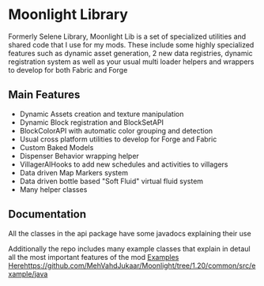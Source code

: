 # Moonlight Library
Formerly Selene Library, Moonlight Lib is a set of specialized utilities and shared code that I use for my mods.
These include some highly specialized features such as dynamic asset generation, 2 new data registries, dynamic registration system as well as your usual multi loader helpers and wrappers to develop for both Fabric and Forge

## Main Features

- Dynamic Assets creation and texture manipulation
- Dynamic Block registration and BlockSetAPI
- BlockColorAPI with automatic color grouping and detection
- Usual cross platform utilities to develop for Forge and Fabric
- Custom Baked Models
- Dispenser Behavior wrapping helper
- VillagerAIHooks to add new schedules and activities to villagers
- Data driven Map Markers system
- Data driven bottle based "Soft Fluid" virtual fluid system
- Many helper classes

## Documentation
All the classes in the api package have some javadocs explaining their use

Additionally the repo includes many example classes that explain in detaul all the most important features of the mod
[Examples Here](https://github.com/MehVahdJukaar/Moonlight/tree/1.20/common/src/example/java)https://github.com/MehVahdJukaar/Moonlight/tree/1.20/common/src/example/java
